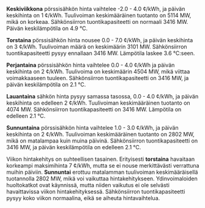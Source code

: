 **Keskiviikkona** pörssisähkön hinta vaihtelee -2.0 - 4.0 ¢/kWh, ja päivän keskihinta on 1 ¢/kWh. Tuulivoiman keskimääräinen tuotanto on 5114 MW, mikä on korkeaa. Sähkönsiirron tuontikapasiteetti on normaali 3416 MW. Päivän keskilämpötila on 4.9 °C.

**Torstaina** pörssisähkön hinta nousee 0.0 - 7.0 ¢/kWh, ja päivän keskihinta on 3 ¢/kWh. Tuulivoiman määrä on keskimäärin 3101 MW. Sähkönsiirron tuontikapasiteetti pysyy ennallaan 3416 MW. Lämpötila laskee 3.6 °C:seen.

**Perjantaina** pörssisähkön hinta vaihtelee 0.0 - 4.0 ¢/kWh ja päivän keskihinta on 2 ¢/kWh. Tuulivoima on keskimäärin 4504 MW, mikä viittaa voimakkaaseen tuuleen. Sähkönsiirron tuontikapasiteetti on 3416 MW, ja päivän keskilämpötila on 2.1 °C.

**Lauantaina** sähkön hinta pysyy samassa tasossa, 0.0 - 4.0 ¢/kWh, ja päivän keskihinta on edelleen 2 ¢/kWh. Tuulivoiman keskimääräinen tuotanto on 4074 MW. Sähkönsiirron tuontikapasiteetti on 3416 MW. Lämpötila on edelleen 2.1 °C.

**Sunnuntaina** pörssisähkön hinta vaihtelee 1.0 - 3.0 ¢/kWh, ja päivän keskihinta on 2 ¢/kWh. Tuulivoiman keskimääräinen tuotanto on 2802 MW, mikä on matalampaa kuin muina päivinä. Sähkönsiirron tuontikapasiteetti on 3416 MW, ja päivän keskilämpötila on edelleen 2.1 °C.

Viikon hintakehitys on suhteellisen tasainen. Erityisesti **torstaina** havaitaan korkeampi maksimihinta 7 ¢/kWh, mutta se ei nouse merkittävästi verrattuna muihin päiviin. **Sunnuntai** erottuu matalamman tuulivoiman keskimääräisellä tuotannolla 2802 MW, mikä voi vaikuttaa hintakehitykseen. Ydinvoimaloiden huoltokatkot ovat käynnissä, mutta niiden vaikutus ei ole selvästi havaittavissa viikon hintakehityksessä. Sähkönsiirron tuontikapasiteetti pysyy koko viikon normaalina, eikä se aiheuta hintavaihtelua.